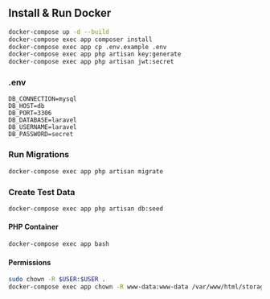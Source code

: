 ## Install & Run Docker

```bash
docker-compose up -d --build
docker-compose exec app composer install
docker-compose exec app cp .env.example .env
docker-compose exec app php artisan key:generate
docker-compose exec app php artisan jwt:secret
```

### .env
```
DB_CONNECTION=mysql
DB_HOST=db
DB_PORT=3306
DB_DATABASE=laravel
DB_USERNAME=laravel
DB_PASSWORD=secret
```

### Run Migrations
```bash
docker-compose exec app php artisan migrate
```

### Create Test Data
```bash
docker-compose exec app php artisan db:seed
```

#### PHP Container
```bash
docker-compose exec app bash
```

#### Permissions
```bash
sudo chown -R $USER:$USER .
docker-compose exec app chown -R www-data:www-data /var/www/html/storage
```